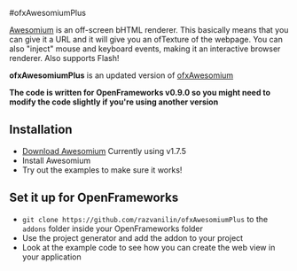 #ofxAwesomiumPlus

[Awesomium](http://www.awesomium.com/) is an off-screen bHTML renderer.  This basically means that you can give it a URL and it will give you an ofTexture of the webpage.  You can also "inject" mouse and keyboard events, making it an interactive browser renderer.  Also supports Flash!

**ofxAwesomiumPlus** is an updated version of [ofxAwesomium](https://github.com/mpcdigital/ofxAwesomium)

**The code is written for OpenFrameworks v0.9.0 so you might need to modify the code slightly if you're using another version**

## Installation
* [Download Awesomium](http://www.awesomium.com/download/)  Currently using v1.7.5
* Install Awesomium
* Try out the examples to make sure it works!

## Set it up for OpenFrameworks

* `git clone https://github.com/razvanilin/ofxAwesomiumPlus` to the `addons` folder inside your OpenFrameworks folder
* Use the project generator and add the addon to your project
* Look at the example code to see how you can create the web view in your application
